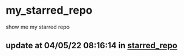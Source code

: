 # my_starred_repo
show me my starred repo

update at 04/05/22 08:16:14 in [starred_repo](./index.html)
---

